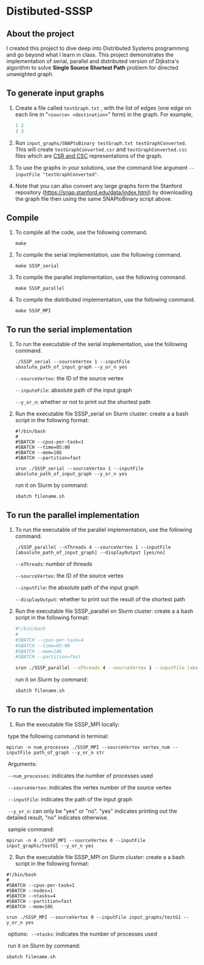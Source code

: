 # Distibuted-SSSP
## About the project

I created this project to dive deep into Distributed Systems programming and go beyond what I learn in class. This project demonstrates the implementation of serial, parallel and distributed version of Dijkstra's algorithm to solve **Single Source Shortest Path** problem for directed unweighted graph.

## To generate input graphs

1. Create a file called `testGraph.txt` , with the list of edges (one edge on each line in "`<source> <destination>`" form) in the graph. For example,

   ```cpp
   1 2
   2 3
   ```

2. Run `input_graphs/SNAPtoBinary testGraph.txt testGraphConverted`. This will create `testGraphConverted.csr` and `testGraphConverted.csc` files which are [CSR and CSC](https://en.wikipedia.org/wiki/Sparse_matrix#Compressed_sparse_row_(CSR,_CRS_or_Yale_format)) representations of the graph.

3. To use the graphs in your solutions, use the command line argument `--inputFile "testGraphConverted"`.

4. Note that you can also convert any large graphs form the Stanford repository (https://snap.stanford.edu/data/index.html) by downloading the graph file then using the same SNAPtoBinary script above. 


## Compile

1. To compile all the code, use the following command.

   ```shell
   make
   ```

2. To compile the serial implementation, use the following command.

   ```shell
   make SSSP_serial
   ```

3. To compile the parallel implementation, use the following command.

   ```shell
   make SSSP_parallel
   ```

4. To compile the distributed implementation, use the following command.

   ```shell
   make SSSP_MPI
   ```

## To run the serial implementation

1. To run the executable of the serial implementation, use the following command.

   ```shell
   ./SSSP_serial --sourceVertex 1 --inputFile absolute_path_of_input_graph --y_or_n yes
   ```

   `--sourceVertex`: the ID of the source vertex

   `--inputeFile`: absolute path of the input graph

   `--y_or_n`: whether or not to print out the shortest path

2. Run the executable file SSSP_serial on Slurm cluster:
   create a a bash script  in the following format:

   ```shell
   #!/bin/bash
   #
   #SBATCH --cpus-per-task=1
   #SBATCH --time=05:00
   #SBATCH --mem=10G
   #SBATCH --partition=fast
   
   srun ./SSSP_serial --sourceVertex 1 --inputFile absolute_path_of_input_graph --y_or_n yes
   ```

   run it on Slurm by command:

   ```shell
   sbatch filename.sh
   ```

## To run the parallel implementation

1. To run the executable of the parallel implementation, use the following command.

   ```shell
   ./SSSP_parallel --nThreads 4 --sourceVertex 1 --inputFile [absolute_path_of_input_graph] --displayOutput [yes/no]
   ```

   `--nThreads`: number of threads

   `--sourceVertex`: the ID of the source vertex

   `--inputFile`: the absolute path of the input graph

   `--displayOutput`: whether to print out the result of the shortest path

2. Run the executable file SSSP_parallel on Slurm cluster:
   create a a bash script  in the following format:

   ```bash
   #!/bin/bash
   #
   #SBATCH --cpus-per-task=4
   #SBATCH --time=05:00
   #SBATCH --mem=10G
   #SBATCH --partition=fast
   
   srun ./SSSP_parallel --nThreads 4 --sourceVertex 1 --inputFile [absolute_path_of_input_graph] --displayOutput [yes/no]
   ```

   run it on Slurm by command:

   ```bash
   sbatch filename.sh
   ```

## To run the distributed implementation

1. Run the executable file SSSP_MPI locally:

​		type the following command in terminal:

```shell
mpirun -n num_processes ./SSSP_MPI --sourceVertex vertex_num --inputFile path_of_graph --y_or_n str 
```

​	Arguments:

​	`--num_precesses`: indicates the number of processes used   

​	`--sourceVertex`: indicates the vertex number of the source vertex

​	`--inputFile`: indicates the path of the input graph 

​	`--y_or_n`: can only be "yes" or "no". "yes" indicates printing out the detailed result, "no" indicates otherwise.

​	sample command:

```shell
mpirun -n 4 ./SSSP_MPI --sourceVertex 0 --inputFile input_graphs/testG1 --y_or_n yes
```

2. Run the executable file SSSP_MPI on Slurm cluster:
   create a a bash script  in the following format:

```shell
#!/bin/bash
#
#SBATCH --cpus-per-task=1
#SBATCH --nodes=1
#SBATCH --ntasks=4
#SBATCH --partition=fast
#SBATCH --mem=10G

srun ./SSSP_MPI --sourceVertex 0 --inputFile input_graphs/testG1 --y_or_n yes
```

​	options:
​	`--ntasks`: indicates the number of processes used

​	run it on Slurm by command:

```shell
sbatch filename.sh
```

